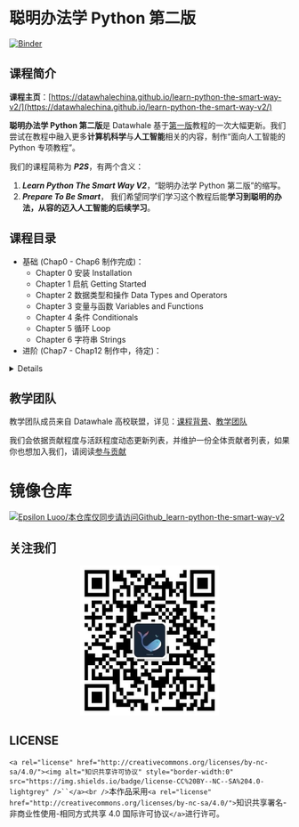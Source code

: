 # 聪明办法学 Python 第二版

[![Binder](https://mybinder.org/badge_logo.svg)](https://nbviewer.org/github/datawhalechina/learn-python-the-smart-way-v2/tree/main/slides/)

## 课程简介

**课程主页**：[https://datawhalechina.github.io/learn-python-the-smart-way-v2/](https://datawhalechina.github.io/learn-python-the-smart-way-v2/)

**聪明办法学 Python 第二版**是 Datawhale 基于[第一版](https://github.com/datawhalechina/learn-python-the-smart-way)教程的一次大幅更新。我们尝试在教程中融入更多**计算机科学**与**人工智能**相关的内容，制作“面向人工智能的 Python 专项教程”。

我们的课程简称为 ***P2S***，有两个含义：

1. ***Learn Python The Smart Way V2***，“聪明办法学 Python 第二版”的缩写。
2. ***Prepare To Be Smart***， 我们希望同学们学习这个教程后能**学习到聪明的办法，从容的迈入人工智能的后续学习**。

## 课程目录

- 基础 (Chap0 - Chap6 制作完成)：
  - Chapter 0 安装 Installation
  - Chapter 1 启航 Getting Started
  - Chapter 2 数据类型和操作 Data Types and Operators
  - Chapter 3 变量与函数 Variables and Functions
  - Chapter 4 条件 Conditionals
  - Chapter 5 循环 Loop
  - Chapter 6 字符串 Strings
- 进阶 (Chap7 - Chap12 制作中，待定)：

<details>
<ul>
    <li>Chapter 7 Lists and Tuples</li>
    <li>Chapter 8 Sets</li>
    <li>Chapter 9 Dictionaries</li>
    <li>Chapter 10 Object Oriented Programming Part 1</li>
    <li>Chapter 11 Object Oriented Programming Part 2</li>
    <li>...</li>
</details>

## 教学团队

教学团队成员来自 Datawhale 高校联盟，详见：[课程背景](https://datawhalechina.github.io/learn-python-the-smart-way-v2/Index/background/)、[教学团队](https://datawhalechina.github.io/learn-python-the-smart-way-v2/Team/team/)

我们会依据贡献程度与活跃程度动态更新列表，并维护一份全体贡献者列表，如果你也想加入我们，请阅读[参与贡献](https://datawhalechina.github.io/learn-python-the-smart-way-v2/Contribute/contribute/)

# 镜像仓库

[![Epsilon Luoo/本仓库仅同步请访问Github_learn-python-the-smart-way-v2](https://gitee.com/anine09/learn-python-the-smart-way-v2/widgets/widget_card.svg?colors=ffffff,1e252b,323d47,455059,d7deea,99a0ae)](https://gitee.com/anine09/learn-python-the-smart-way-v2)

## 关注我们

<div align=center><img src="resources/datawhale_wechat_qrcode.jpeg" width = "250" height = "270" alt="Datawhale是一个专注AI领域的开源组织，以“for the learner，和学习者一起成长”为愿景，构建对学习者最有价值的开源学习社区。关注我们，一起学习成长。"></div>

## LICENSE

`<a rel="license" href="http://creativecommons.org/licenses/by-nc-sa/4.0/"><img alt="知识共享许可协议" style="border-width:0" src="https://img.shields.io/badge/license-CC%20BY--NC--SA%204.0-lightgrey" />``</a><br />`本作品采用`<a rel="license" href="http://creativecommons.org/licenses/by-nc-sa/4.0/">`知识共享署名-非商业性使用-相同方式共享 4.0 国际许可协议`</a>`进行许可。
